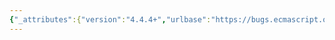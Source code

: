 ```yaml
---
{"_attributes":{"version":"4.4.4+","urlbase":"https://bugs.ecmascript.org/","maintainer":"dherman@mozilla.com"},"bug":{"bug_id":3287,"creation_ts":"2014-10-15 12:56:00 -0700","short_desc":"12.3.5.3: home is not defined","delta_ts":"2015-07-10 08:34:20 -0700","product":"Draft for 6th Edition","component":"technical issue","version":"Rev 28: October 14, 2014 Draft","rep_platform":"All","op_sys":"All","bug_status":"RESOLVED","resolution":"FIXED","priority":"Normal","bug_severity":"normal","everconfirmed":true,"reporter":{"uid":"arv","name":"Erik Arvidsson"},"assigned_to":{"uid":"allen","name":"Allen Wirfs-Brock"},"cc":"erik.arvidsson","long_desc":[{"commentid":10513,"comment_count":0,"who":{"uid":"arv","name":"Erik Arvidsson"},"bug_when":"2014-10-15 12:56:28 -0700","thetext":"Step 4. /home/ should be changed to /activeFunction/"},{"commentid":10651,"comment_count":1,"who":{"uid":"allen","name":"Allen Wirfs-Brock"},"bug_when":"2014-11-16 16:21:05 -0800","thetext":"fixed in rev29 editor's draft"},{"commentid":10864,"comment_count":2,"who":{"uid":"allen","name":"Allen Wirfs-Brock"},"bug_when":"2014-12-07 14:35:02 -0800","thetext":"fixed in rev29"}]}}
---
```


